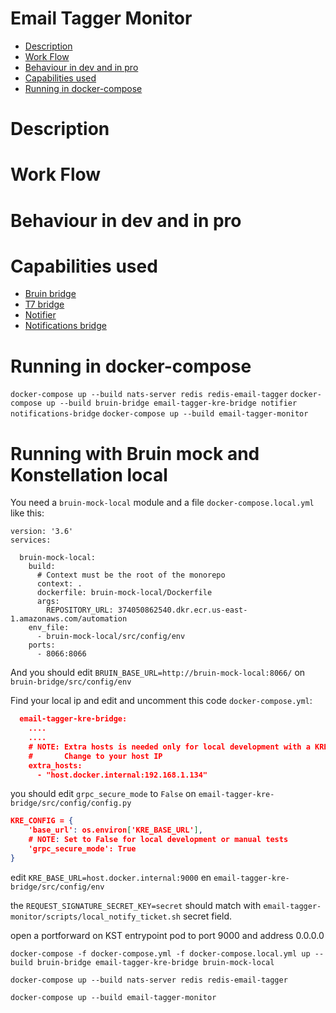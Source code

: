 # Email Tagger Monitor
  * [Description](#description)
  * [Work Flow](#work-flow)
  * [Behaviour in dev and in pro](#behaviour-in-development-and-in-production)
  * [Capabilities used](#capabilities-used) 
  * [Running in docker-compose](#running-in-docker-compose)

# Description
# Work Flow
# Behaviour in dev and in pro
# Capabilities used
- [Bruin bridge](../bruin-bridge/README.md)
- [T7 bridge](../email-tagger-kre-bridge/README.md)
- [Notifier](../notifier/README.md)
- [Notifications bridge](../notifications-bridge/README.md)

# Running in docker-compose
`docker-compose up --build nats-server redis redis-email-tagger`
`docker-compose up --build bruin-bridge email-tagger-kre-bridge notifier notifications-bridge`
`docker-compose up --build email-tagger-monitor`

# Running with Bruin mock and Konstellation local 

You need a `bruin-mock-local` module and a file `docker-compose.local.yml` like this:

```
version: '3.6'
services:

  bruin-mock-local:
    build:
      # Context must be the root of the monorepo
      context: .
      dockerfile: bruin-mock-local/Dockerfile
      args:
        REPOSITORY_URL: 374050862540.dkr.ecr.us-east-1.amazonaws.com/automation
    env_file:
      - bruin-mock-local/src/config/env
    ports:
      - 8066:8066
```

And you should edit `BRUIN_BASE_URL=http://bruin-mock-local:8066/` on `bruin-bridge/src/config/env` 

Find your local ip and edit and uncomment this code `docker-compose.yml`:
```json
  email-tagger-kre-bridge:
    ....
    ....
    # NOTE: Extra hosts is needed only for local development with a KRE local
    #       Change to your host IP
    extra_hosts:
      - "host.docker.internal:192.168.1.134"
```

you should edit `grpc_secure_mode` to `False` on `email-tagger-kre-bridge/src/config/config.py`
```json
KRE_CONFIG = {
    'base_url': os.environ['KRE_BASE_URL'],
    # NOTE: Set to False for local development or manual tests
    'grpc_secure_mode': True
}
```

edit `KRE_BASE_URL=host.docker.internal:9000` en `email-tagger-kre-bridge/src/config/env`

the `REQUEST_SIGNATURE_SECRET_KEY=secret` should match with `email-tagger-monitor/scripts/local_notify_ticket.sh` secret field.


open a portforward on KST entrypoint pod to port 9000 and address 0.0.0.0 

```
docker-compose -f docker-compose.yml -f docker-compose.local.yml up --build bruin-bridge email-tagger-kre-bridge bruin-mock-local
```
```
docker-compose up --build nats-server redis redis-email-tagger
```
```
docker-compose up --build email-tagger-monitor
```
